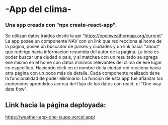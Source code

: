 # -App del clima-

### Una app creada con "npx create-react-app".
Se utilizan datos traidos desde la api "https://openweathermap.org/current"
La app posee un componente NAV con un link que redirecciona al home de la página,
posee un buscador de países y ciudades y un link hacia "about" que redirige hacia informacion resumida del autor de la pagina.
La idea es poder buscar una ciudad o pais, y si matchea con un resultado se agrega ese mismo en el home con datos minimos relevantes del clima de ese lugar en especifico, Haciendo click en el nombre de la ciudad redirecciona hacia otra página con un poco más de detalle.
Cada componente realizado tiene la funcionalidad de poder eliminarlo.
La funcion de esta app fue afianzar los contenidos aprendidos acerca del flujo de los datos con react, el "One way data flow".

## Link hacia la página deployada:

https://weather-app-one-taupe.vercel.app/
